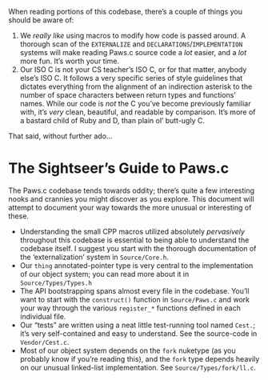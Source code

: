 When reading portions of this codebase, there’s a couple of things you should be aware of:

1.  We *really like* using macros to modify how code is passed around. A thorough scan of the `EXTERNALIZE`
    and `DECLARATIONS`/`IMPLEMENTATION` systems will make reading Paws.c source code a *lot* easier, and a *lot*
    more fun. It’s worth your time.
2.  Our ISO C is not your CS teacher’s ISO C, or for that matter, anybody else’s ISO C. It follows a very
    specific series of style guidelines that dictates everything from the alignment of an indirection asterisk to
    the number of space characters between return types and functions’ names. While our code is *not* the C
    you’ve become previously familiar with, it’s *very* clean, beautiful, and readable by comparison. It’s more
    of a bastard child of Ruby and D, than plain ol’ butt-ugly C.

That said, without further ado...

The Sightseer’s Guide to Paws.c
===============================
The Paws.c codebase tends towards oddity; there’s quite a few interesting nooks and crannies you might discover
as you explore. This document will attempt to document your way towards the more unusual or interesting of these.

- Understanding the small CPP macros utilized absolutely *pervasively* throughout this codebase is essential to
  being able to understand the codebase itself. I suggest you start with the thorough documentation of the
  ‘externalization’ system in `Source/Core.h`.
- Our `thing` annotated-pointer type is very central to the implementation of our object system; you can read
  more about it in `Source/Types/Types.h`
- The API bootstrapping spans almost every file in the codebase. You’ll want to start with the `construct()`
  function in `Source/Paws.c` and work your way through the various `register_*` functions defined in each
  individual file.
- Our “tests” are written using a neat little test-running tool named `Cest.`; it’s very self-contained and easy
  to understand. See the source-code in `Vendor/Cest.c`.
- Most of our object system depends on the `fork` nuketype (as you probably know if you’re reading this), and the
  `fork` type depends heavily on our unusual linked-list implementation. See `Source/Types/fork/ll.c`.
